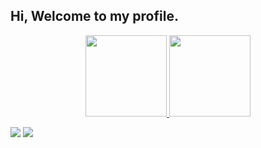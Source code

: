 ## Hi, Welcome to my profile.

<div align="center">
  <a href="https://github.com/MoisesAlvarenga">
  <img height="130em" src="https://github-readme-stats.vercel.app/api?username=MoisesAlvarenga&show_icons=true&theme=gotham&include_all_commits=true&count_private=true"/>
  <img height="130em" src="https://github-readme-stats.vercel.app/api/top-langs/?username=MoisesAlvarenga&layout=compact&langs_count=7&theme=gotham"/>
</div>

 <div> 
   
  <a href = "mailto:moises.alvarenga@outlook.com"><img src="https://img.shields.io/badge/Microsoft_Outlook-0078D4?style=for-the-badge&logo=microsoft-outlook&logoColor=white" target="_blank"></a>
  <a href="https://www.linkedin.com/in/moises-alvarenga-16bb9b144" target="_blank"><img src="https://img.shields.io/badge/-LinkedIn-%230077B5?style=for-the-badge&logo=linkedin&logoColor=white" target="_blank"></a> 

 
</div>
